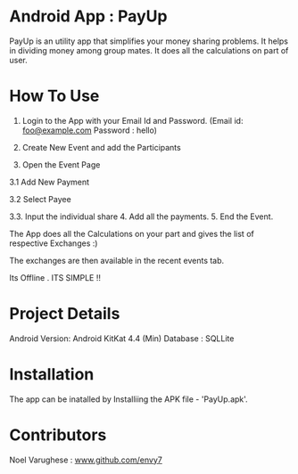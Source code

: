 # Android App : PayUp
PayUp is an utility app that simplifies your money sharing problems. It helps in dividing money among group mates. It does all the calculations on part of user.

# How To Use

1. Login to the App with your Email Id and Password.
(Email id: foo@example.com  Password : hello)

2. Create New Event and add the Participants
3. Open the Event Page

  3.1  Add New Payment
  
  3.2  Select Payee
  
  3.3. Input the individual share
4. Add all the payments.
5. End the Event.

The App does all the Calculations on your part and gives the list of respective Exchanges :)

The exchanges are then available in the recent events tab.

Its Offline . ITS SIMPLE !!

# Project Details

Android Version: Android KitKat 4.4 (Min)
Database : SQLLite

# Installation 

The app can be inatalled by Installiing the APK file - 'PayUp.apk'. 

# Contributors 

Noel Varughese : www.github.com/envy7 
